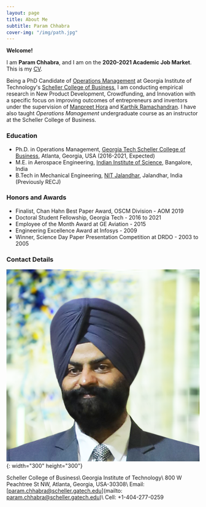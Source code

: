 ```yaml
---
layout: page
title: About Me
subtitle: Param Chhabra
cover-img: "/img/path.jpg"
---
```


**Welcome!** 

I am **Param Chhabra**, and I am on the **2020-2021 Academic Job Market**. This is my [CV](https://drive.google.com/file/d/1Fu2OzbBZbp10vbxTjxKYcSF-b2y0LDkd/view?usp=sharing).

Being a PhD Candidate of [Operations Management](https://www.scheller.gatech.edu/academics/operations-management.html) at Georgia Institute of Technology's [Scheller College of Business](https://www.scheller.gatech.edu/index.html), I am conducting empirical research in New Product Development, Crowdfunding, and Innovation with a specific focus on improving outcomes of entrepreneurs and inventors under the supervision of [Manpreet Hora](https://www.scheller.gatech.edu/directory/faculty/hora/index.html) and [Karthik Ramachandran](https://www.scheller.gatech.edu/directory/faculty/ramachandran/index.html). I have also taught *Operations Management* undergraduate course as an instructor at the Scheller College of Business.

### Education
* Ph.D. in Operations Management, [Georgia Tech Scheller College of Business](https://www.scheller.gatech.edu/index.html), Atlanta, Georgia, USA (2016-2021, Expected)
* M.E. in Aerospace Engineering, [Indian Institute of Science](https://www.iisc.ac.in/), Bangalore, India
* B.Tech in Mechanical Engineering, [NIT Jalandhar](https://www.nitj.ac.in/), Jalandhar, India (Previously RECJ)

### Honors and Awards
- Finalist, Chan Hahn Best Paper Award, OSCM Division - AOM 2019
- Doctoral Student Fellowship, Georgia Tech - 2016 to 2021
- Employee of the Month Award at GE Aviation - 2015
- Engineering Excellence Award at Infosys - 2009
- Winner, Science Day Paper Presentation Competition at DRDO - 2003 to 2005

### Contact Details
![Param](img/squaremug.png){: width="300" height="300"}

Scheller College of Business\\
Georgia Institute of Technology\\
800 W Peachtree St NW, Atlanta, Georgia, USA-30308\\
Email: [param.chhabra@scheller.gatech.edu](mailto: param.chhabra@scheller.gatech.edu)\\
Cell: +1-404-277-0259
